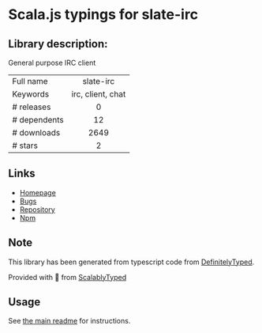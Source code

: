 
# Scala.js typings for slate-irc


## Library description:
General purpose IRC client

|                    |                 |
| ------------------ | :-------------: |
| Full name          | slate-irc |
| Keywords           | irc, client, chat |
| # releases         | 0 |
| # dependents       | 12 |
| # downloads        | 2649 |
| # stars            | 2 |

## Links
- [Homepage](https://github.com/slate/slate-irc)
- [Bugs](https://github.com/slate/slate-irc/issues)
- [Repository](https://github.com/slate/slate-irc)
- [Npm](https://www.npmjs.com/package/slate-irc)
    


## Note
This library has been generated from typescript code from [DefinitelyTyped](https://definitelytyped.org).

Provided with :purple_heart: from [ScalablyTyped](https://github.com/oyvindberg/ScalablyTyped)

## Usage
See [the main readme](../../readme.md) for instructions.


